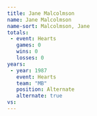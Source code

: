 ```yaml
---
title: Jane Malcolmson
name: Jane Malcolmson
name-sort: Malcolmson, Jane
totals:
 - event: Hearts
   games: 0
   wins: 0
   losses: 0
years:
 - year: 1987
   event: Hearts
   team: "MB"
   position: Alternate
   alternate: true
vs:
---
```

